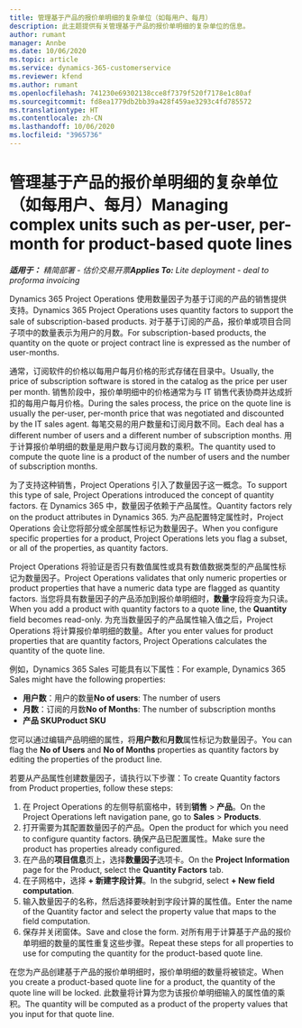 ```yaml
---
title: 管理基于产品的报价单明细的复杂单位（如每用户、每月）
description: 此主题提供有关管理基于产品的报价单明细的复杂单位的信息。
author: rumant
manager: Annbe
ms.date: 10/06/2020
ms.topic: article
ms.service: dynamics-365-customerservice
ms.reviewer: kfend
ms.author: rumant
ms.openlocfilehash: 741230e69302138cce8f7379f520f7178e1c80af
ms.sourcegitcommit: fd8ea1779db2bb39a428f459ae3293c4fd785572
ms.translationtype: HT
ms.contentlocale: zh-CN
ms.lasthandoff: 10/06/2020
ms.locfileid: "3965736"
---
```

# <a name="managing-complex-units-such-as-per-user-per-month-for-product-based-quote-lines"></a><span data-ttu-id="5f251-103">管理基于产品的报价单明细的复杂单位（如每用户、每月）</span><span class="sxs-lookup"><span data-stu-id="5f251-103">Managing complex units such as per-user, per-month for product-based quote lines</span></span>

<span data-ttu-id="5f251-104">_**适用于：** 精简部署 - 估价交易开票_</span><span class="sxs-lookup"><span data-stu-id="5f251-104">_**Applies To:** Lite deployment - deal to proforma invoicing_</span></span>

<span data-ttu-id="5f251-105">Dynamics 365 Project Operations 使用数量因子为基于订阅的产品的销售提供支持。</span><span class="sxs-lookup"><span data-stu-id="5f251-105">Dynamics 365 Project Operations uses quantity factors to support the sale of subscription-based products.</span></span> <span data-ttu-id="5f251-106">对于基于订阅的产品，报价单或项目合同子项中的数量表示为用户的月数。</span><span class="sxs-lookup"><span data-stu-id="5f251-106">For subscription-based products, the quantity on the quote or project contract line is expressed as the number of user-months.</span></span>

<span data-ttu-id="5f251-107">通常，订阅软件的价格以每用户每月价格的形式存储在目录中。</span><span class="sxs-lookup"><span data-stu-id="5f251-107">Usually, the price of subscription software is stored in the catalog as the price per user per month.</span></span> <span data-ttu-id="5f251-108">销售阶段中，报价单明细中的价格通常为与 IT 销售代表协商并达成折扣的每用户每月价格。</span><span class="sxs-lookup"><span data-stu-id="5f251-108">During the sales process, the price on the quote line is usually the per-user, per-month price that was negotiated and discounted by the IT sales agent.</span></span> <span data-ttu-id="5f251-109">每笔交易的用户数量和订阅月数不同。</span><span class="sxs-lookup"><span data-stu-id="5f251-109">Each deal has a different number of users and a different number of subscription months.</span></span> <span data-ttu-id="5f251-110">用于计算报价单明细的数量是用户数与订阅月数的乘积。</span><span class="sxs-lookup"><span data-stu-id="5f251-110">The quantity used to compute the quote line is a product of the number of users and the number of subscription months.</span></span>

<span data-ttu-id="5f251-111">为了支持这种销售，Project Operations 引入了数量因子这一概念。</span><span class="sxs-lookup"><span data-stu-id="5f251-111">To support this type of sale, Project Operations introduced the concept of quantity factors.</span></span> <span data-ttu-id="5f251-112">在 Dynamics 365 中，数量因子依赖于产品属性。</span><span class="sxs-lookup"><span data-stu-id="5f251-112">Quantity factors rely on the product attributes in Dynamics 365.</span></span> <span data-ttu-id="5f251-113">为产品配置特定属性时，Project Operations 会让您将部分或全部属性标记为数量因子。</span><span class="sxs-lookup"><span data-stu-id="5f251-113">When you configure specific properties for a product, Project Operations lets you flag a subset, or all of the properties, as quantity factors.</span></span>

<span data-ttu-id="5f251-114">Project Operations 将验证是否只有数值属性或具有数值数据类型的产品属性标记为数量因子。</span><span class="sxs-lookup"><span data-stu-id="5f251-114">Project Operations validates that only numeric properties or product properties that have a numeric data type are flagged as quantity factors.</span></span> <span data-ttu-id="5f251-115">当您将具有数量因子的产品添加到报价单明细时，**数量**字段将变为只读。</span><span class="sxs-lookup"><span data-stu-id="5f251-115">When you add a product with quantity factors to a quote line, the **Quantity** field becomes read-only.</span></span> <span data-ttu-id="5f251-116">为充当数量因子的产品属性输入值之后，Project Operations 将计算报价单明细的数量。</span><span class="sxs-lookup"><span data-stu-id="5f251-116">After you enter values for product properties that are quantity factors, Project Operations calculates the quantity of the quote line.</span></span>

<span data-ttu-id="5f251-117">例如，Dynamics 365 Sales 可能具有以下属性：</span><span class="sxs-lookup"><span data-stu-id="5f251-117">For example, Dynamics 365 Sales might have the following properties:</span></span>

- <span data-ttu-id="5f251-118">**用户数**：用户的数量</span><span class="sxs-lookup"><span data-stu-id="5f251-118">**No of users**: The number of users</span></span>
- <span data-ttu-id="5f251-119">**月数**：订阅的月数</span><span class="sxs-lookup"><span data-stu-id="5f251-119">**No of Months**: The number of subscription months</span></span>
- <span data-ttu-id="5f251-120">**产品 SKU**</span><span class="sxs-lookup"><span data-stu-id="5f251-120">**Product SKU**</span></span>

<span data-ttu-id="5f251-121">您可以通过编辑产品明细的属性，将**用户数**和**月数**属性标记为数量因子。</span><span class="sxs-lookup"><span data-stu-id="5f251-121">You can flag the **No of Users** and **No of Months** properties as quantity factors by editing the properties of the product line.</span></span>

<span data-ttu-id="5f251-122">若要从产品属性创建数量因子，请执行以下步骤：</span><span class="sxs-lookup"><span data-stu-id="5f251-122">To create Quantity factors from Product properties, follow these steps:</span></span>

1. <span data-ttu-id="5f251-123">在 Project Operations 的左侧导航窗格中，转到**销售** > **产品**。</span><span class="sxs-lookup"><span data-stu-id="5f251-123">On the Project Operations left navigation pane, go to **Sales** > **Products**.</span></span>
2. <span data-ttu-id="5f251-124">打开需要为其配置数量因子的产品。</span><span class="sxs-lookup"><span data-stu-id="5f251-124">Open the product for which you need to configure quantity factors.</span></span> <span data-ttu-id="5f251-125">确保产品已配置属性。</span><span class="sxs-lookup"><span data-stu-id="5f251-125">Make sure the product has properties already configured.</span></span>
3. <span data-ttu-id="5f251-126">在产品的**项目信息**页上，选择**数量因子**选项卡。</span><span class="sxs-lookup"><span data-stu-id="5f251-126">On the **Project Information** page for the Product, select the **Quantity Factors** tab.</span></span>
4. <span data-ttu-id="5f251-127">在子网格中，选择 **+ 新建字段计算**。</span><span class="sxs-lookup"><span data-stu-id="5f251-127">In the subgrid, select **+ New field computation**.</span></span>
5. <span data-ttu-id="5f251-128">输入数量因子的名称，然后选择要映射到字段计算的属性值。</span><span class="sxs-lookup"><span data-stu-id="5f251-128">Enter the name of the Quantity factor and select the property value that maps to the field computation.</span></span>
6. <span data-ttu-id="5f251-129">保存并关闭窗体。</span><span class="sxs-lookup"><span data-stu-id="5f251-129">Save and close the form.</span></span> <span data-ttu-id="5f251-130">对所有用于计算基于产品的报价单明细的数量的属性重复这些步骤。</span><span class="sxs-lookup"><span data-stu-id="5f251-130">Repeat these steps for all properties to use for computing the quantity for the product-based quote line.</span></span>

<span data-ttu-id="5f251-131">在您为产品创建基于产品的报价单明细时，报价单明细的数量将被锁定。</span><span class="sxs-lookup"><span data-stu-id="5f251-131">When you create a product-based quote line for a product, the quantity of the quote line will be locked.</span></span> <span data-ttu-id="5f251-132">此数量将计算为您为该报价单明细输入的属性值的乘积。</span><span class="sxs-lookup"><span data-stu-id="5f251-132">The quantity will be computed as a product of the property values that you input for that quote line.</span></span>
